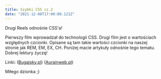 ```yaml
---
title: Szybki CSS cz.2
date: "2021-12-08T17:00:00.121Z"
---
```


Drugi Reels odnośnie CSS'a!

Pierwszy film wprowadzał do technologii CSS. Drugi film jest o wartościach względnych czcionki. Opisane są tam takie wartości czcionki na naszej stronie jak REM, EM, EX, CH. Poniżej macie artykuły odnośnie tego tematu. Dobrej lektury życzę!

Linki:
([Bugajsky.pl](https://bugajsky.pl/2020/07/15/jednostki-dlugosci-w-css/))
([Aurainweb.pl](https://www.aurainweb.pl/rozmiary-wymiary-uzywane-w-css/))

Miłego dzionka ;)
